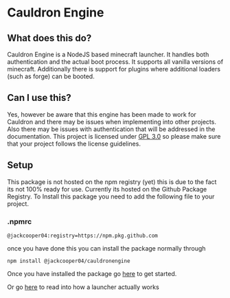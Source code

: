 # Cauldron Engine
 
## What does this do?
Cauldron Engine is a NodeJS based minecraft launcher. It handles both authentication and the actual boot process. It supports all vanilla versions of minecraft. Additionally there is support for plugins where additional loaders (such as forge) can be booted.

## Can I use this?
Yes, however be aware that this engine has been made to work for Cauldron and there may be issues when implementing into other projects. Also there may be issues with authentication that will be addressed in the documentation. This project is licensed under [GPL 3.0](https://choosealicense.com/licenses/gpl-3.0/) so please make sure that your project follows the license guidelines.

## Setup

This package is not hosted on the npm registry (yet) this is due to the fact its not 100% ready for use. Currently its hosted on the Github Package Registry. To Install this package you need to add the following file to your project.

### .npmrc
```
@jackcooper04:registry=https://npm.pkg.github.com
```

once you have done this you can install the package normally through

```
npm install @jackcooper04/cauldronengine
```

Once you have installed the package go [here](/engine/authentication) to get started.

Or go [here](/engine/launcher/introduction) to read into how a launcher actually works

